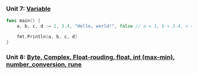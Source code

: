 ### Unit 7: <a href="http://www.pyrasis.com/book/GoForTheReallyImpatient" target="_blank"> Variable
```go
func main() {
	a, b, c, d := 1, 3.4, "Hello, world!", false // a = 1, b = 3.4, c = "Hello, world!", d = false

	fmt.Println(a, b, c, d)
}
```
### Unit 8: <a href="http://www.pyrasis.com/book/GoForTheReallyImpatient" target="_blank"> Byte, Complex, Float-rouding, float, int (max-min), number_conversion, rune